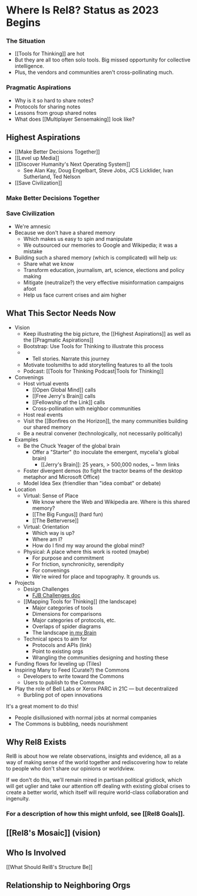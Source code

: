 # Where Is Rel8? Status as 2023 Begins

### The Situation

- [[Tools for Thinking]] are hot
- But they are all too often solo tools. Big missed opportunity for collective intelligence. 
- Plus, the vendors and communities aren't cross-pollinating much.

### Pragmatic Aspirations

- Why is it so hard to share notes?
- Protocols for sharing notes
- Lessons from group shared notes
- What does [[Multiplayer Sensemaking]] look like?

## Highest Aspirations

- [[Make Better Decisions Together]]
- [[Level up Media]] 
- [[Discover Humanity's Next Operating System]]
	- See Alan Kay, Doug Engelbart, Steve Jobs, JCS Licklider, Ivan Sutherland, Ted Nelson
- [[Save Civilization]]
 
### Make Better Decisions Together



### Save Civilization

- We're amnesic
- Because we don't have a shared memory
	- Which makes us easy to spin and manipulate
	- We outsourced our memories to Google and Wikipedia; it was a mistake
- Building such a shared memory (which is complicated) will help us:
	- Share what we know
	- Transform education, journalism, art, science, elections and policy making
	- Mitigate (neutralize?) the very effective misinformation campaigns afoot
	- Help us face current crises and aim higher


## What This Sector Needs Now

- Vision
	- Keep illustrating the big picture, the [[Highest Aspirations]] as well as the [[Pragmatic Aspirations]]
	- Bootstrap: Use Tools for Thinking to illustrate this process
	- - Tell stories. Narrate this journey
	- Motivate toolsmiths to add storytelling features to all the tools
	- Podcast: [[Tools for Thinking Podcast|Tools for Thinking]]
- Convenings
	- Host virtual events 
		- [[Open Global Mind]] calls
		- [[Free Jerry's Brain]] calls
		- [[Fellowship of the Link]] calls 
		- Cross-pollination with neighbor communities 
	- Host real events
	- Visit the [[Bonfires on the Horizon]], the many communities building our shared memory
	- Be a neutral convener (technologically, not necessarily politically)
- Examples
	- Be the Chuck Yeager of the global brain
		- Offer a "Starter" (to inoculate the emergent, mycelia's global brain)
			- [[Jerry's Brain]]: 25 years, > 500,000 nodes, ~ 1mm links
	- Foster divergent demos (to fight the tractor beams of the desktop metaphor and Microsoft Office)
	- Model Idea Sex (friendlier than "idea combat" or debate)
- Location
	- Virtual: Sense of Place
		- We know where the Web and Wikipedia are. Where is this shared memory?
		- [[The Big Fungus]] (hard fun)
		- [[The Betterverse]] 
	- Virtual: Orientation
		- Which way is up?
		- Where am I?
		- How do I find my way around the global mind?
	- Physical: A place where this work is rooted (maybe)
		- For purpose and commitment
		- For friction, synchronicity, serendipity
		- For convenings
		- We're wired for place and topography. It grounds us. 
- Projects
	- Design Challenges 
		- [FJB Challenges doc](https://docs.google.com/document/d/1sOFLAkSrK5UDksIq6qDa-lREX3qCmTEg4ptKI0eQrnw/edit?usp=sharing)
	- [[Mapping Tools for Thinking]] (the landscape)
		- Major categories of tools
		- Dimensions for comparisons
		- Major categories of protocols, etc. 
		- Overlaps of spider diagrams
		- The landscape [in my Brain](https://bra.in/5qeDMg) 
	- Technical specs to aim for
		- Protocols and APIs (link)
		- Point to existing orgs
		- Wrangling the communities designing and hosting these
- Funding flows for leveling up (Tiles)
- Inspiring Many to Feed (Curate?) the Commons
	- Developers to write toward the Commons
	- Users to publish to the Commons
- Play the role of Bell Labs or Xerox PARC in 21C — but decentralized
	- Burbling pot of open innovations

It's a great moment to do this!
- People disillusioned with normal jobs at normal companies
- The Commons is bubbling, needs nourishment



## Why Rel8 Exists

Rel8 is about how we relate observations, insights and evidence, all as a way of making sense of the world together and rediscovering how to relate to people who don't share our opinions or worldview. 

If we don't do this, we'll remain mired in partisan political gridlock, which will get uglier and take our attention off dealing with existing global crises to create a better world, which itself will require world-class collaboration and ingenuity. 

### For a description of how this might unfold, see [[Rel8 Goals]].
## [[Rel8's Mosaic]] (vision)
## Who Is Involved

[[What Should Rel8's Structure Be]]


## Relationship to Neighboring Orgs


